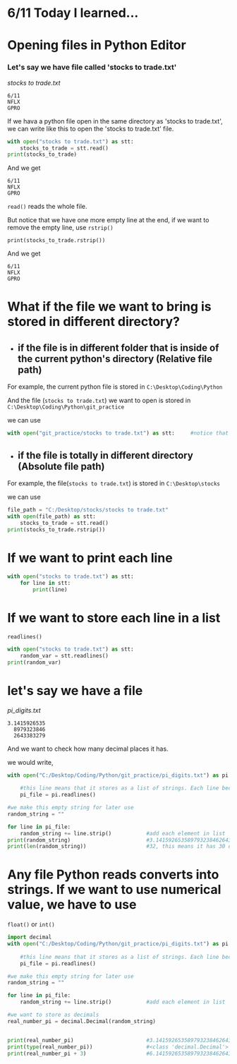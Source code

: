 # 6/11 Today I learned...

# Opening files in Python Editor

### Let's say we have file called 'stocks to trade.txt'
<em>stocks to trade.txt</em>
```
6/11
NFLX
GPRO
```

If we hava a python file open in the same directory as 'stocks to trade.txt',
we can write like this to open the 'stocks to trade.txt' file.

```py
with open("stocks to trade.txt") as stt:
    stocks_to_trade = stt.read()
print(stocks_to_trade)
```
And we get

```
6/11
NFLX
GPRO

```
`read()` reads the whole file.

But notice that we have one more empty line at the end, if we want to remove the empty line, use `rstrip()`
```
print(stocks_to_trade.rstrip())
```
And we get
```
6/11
NFLX
GPRO
```

# What if the file we want to bring is stored in different directory?

- ## if the file is in different folder that is inside of the current python's directory (Relative file path)

For example, the current python file is stored in `C:\Desktop\Coding\Python`

And the file (`stocks to trade.txt`) we want to open is stored in `C:\Desktop\Coding\Python\git_practice`

we can use
```py
with open("git_practice/stocks to trade.txt") as stt:     #notice that even in windows that uses backslash, we use slash '/', because backslash is used to escape.
```
- ## if the file is totally in different directory (Absolute file path)

For example, the file(`stocks to trade.txt`) is stored in `C:\Desktop\stocks`

we can use
```py
file_path = "C:/Desktop/stocks/stocks to trade.txt"
with open(file_path) as stt:
    stocks_to_trade = stt.read()
print(stocks_to_trade.rstrip())
```

# If we want to print each line

```py
with open("stocks to trade.txt") as stt:
    for line in stt:
        print(line)
```

# If we want to store each line in a list 
`readlines()`
```py
with open("stocks to trade.txt") as stt:
    random_var = stt.readlines()
print(random_var)
```

# let's say we have a file

<em>pi_digits.txt</em>

```
3.1415926535 
  8979323846 
  2643383279

```
And we want to check how many decimal places it has.

we would write,
```py
with open("C:/Desktop/Coding/Python/git_practice/pi_digits.txt") as pi:
    
    #this line means that it stores as a list of strings. Each line becomes an element.
    pi_file = pi.readlines()

#we make this empty string for later use
random_string = ""

for line in pi_file:
    random_string += line.strip()           #add each element in list 'pi_file' to random string, but each line has no whitespaces around
print(random_string)                        #3.141592653589793238462643383279
print(len(random_string))                   #32, this means it has 30 digits
```

# Any file Python reads converts into strings. If we want to use numerical value, we have to use
`float()` or `int()`

```py
import decimal
with open("C:/Desktop/Coding/Python/git_practice/pi_digits.txt") as pi:
    
    #this line means that it stores as a list of strings. Each line becomes an element.
    pi_file = pi.readlines()

#we make this empty string for later use
random_string = ""

for line in pi_file:
    random_string += line.strip()           #add each element in list 'pi_file' to random string, but each line has no whitespaces around

#we want to store as decimals
real_number_pi = decimal.Decimal(random_string)


print(real_number_pi)                       #3.141592653589793238462643383279
print(type(real_number_pi))                 #<class 'decimal.Decimal'>
print(real_number_pi + 3)                   #6.141592653589793238462643383279
```

